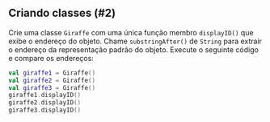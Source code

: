 ## Criando classes (#2)

Crie uma classe `Giraffe` com uma única função membro `displayID()` que exibe o endereço do objeto. Chame `substringAfter()` de `String` para extrair o endereço da representação padrão do objeto. Execute o seguinte código e compare os endereços:

```kotlin
val giraffe1 = Giraffe()
val giraffe2 = Giraffe()
val giraffe3 = Giraffe()
giraffe1.displayID()
giraffe2.displayID()
giraffe3.displayID()
```